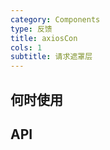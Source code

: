 ```yaml
---
category: Components
type: 反馈
title: axiosCon
cols: 1
subtitle: 请求遮罩层
---
```




## 何时使用


## API






<style>
[id^="components-button-demo-"] .ant-btn {
  margin-right: 8px;
  margin-bottom: 12px;
}
[id^="components-button-demo-"] .ant-btn-group > .ant-btn {
  margin-right: 0;
}
</style>
